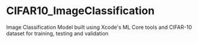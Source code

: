 # CIFAR10_ImageClassification
Image Classification Model built using Xcode's ML Core tools and CIFAR-10 dataset for training, testing and validation
